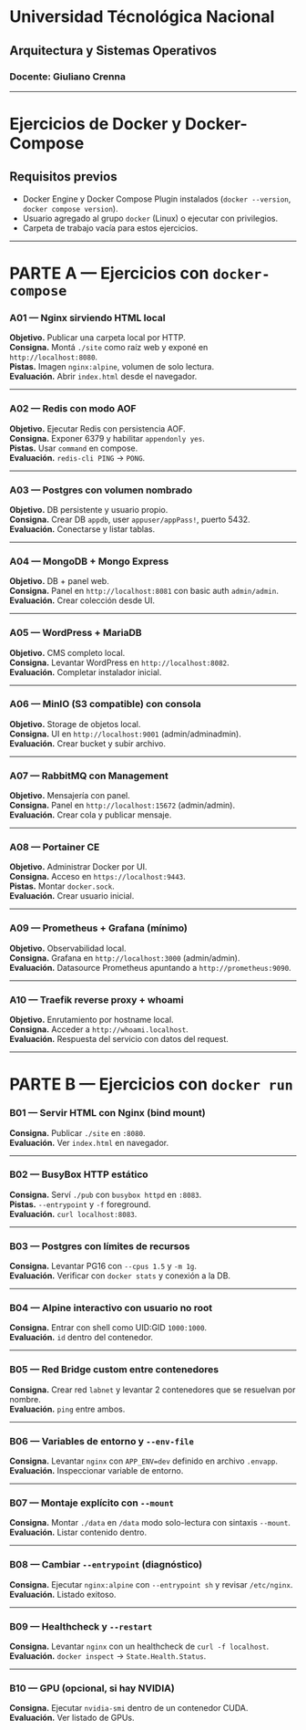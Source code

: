 # Universidad Técnológica Nacional
## Arquitectura y Sistemas Operativos
### Docente: Giuliano Crenna

---

# Ejercicios de Docker y Docker-Compose

## Requisitos previos

- Docker Engine y Docker Compose Plugin instalados (`docker --version`, `docker compose version`).
- Usuario agregado al grupo `docker` (Linux) o ejecutar con privilegios.
- Carpeta de trabajo vacía para estos ejercicios.

---

# PARTE A — Ejercicios con `docker-compose`

### A01 — Nginx sirviendo HTML local
**Objetivo.** Publicar una carpeta local por HTTP.  
**Consigna.** Montá `./site` como raíz web y exponé en `http://localhost:8080`.  
**Pistas.** Imagen `nginx:alpine`, volumen de solo lectura.  
**Evaluación.** Abrir `index.html` desde el navegador.

---

### A02 — Redis con modo AOF
**Objetivo.** Ejecutar Redis con persistencia AOF.  
**Consigna.** Exponer 6379 y habilitar `appendonly yes`.  
**Pistas.** Usar `command` en compose.  
**Evaluación.** `redis-cli PING` → `PONG`.

---

### A03 — Postgres con volumen nombrado
**Objetivo.** DB persistente y usuario propio.  
**Consigna.** Crear DB `appdb`, user `appuser/appPass!`, puerto 5432.  
**Evaluación.** Conectarse y listar tablas.

---

### A04 — MongoDB + Mongo Express
**Objetivo.** DB + panel web.  
**Consigna.** Panel en `http://localhost:8081` con basic auth `admin/admin`.  
**Evaluación.** Crear colección desde UI.

---

### A05 — WordPress + MariaDB
**Objetivo.** CMS completo local.  
**Consigna.** Levantar WordPress en `http://localhost:8082`.  
**Evaluación.** Completar instalador inicial.

---

### A06 — MinIO (S3 compatible) con consola
**Objetivo.** Storage de objetos local.  
**Consigna.** UI en `http://localhost:9001` (admin/adminadmin).  
**Evaluación.** Crear bucket y subir archivo.

---

### A07 — RabbitMQ con Management
**Objetivo.** Mensajería con panel.  
**Consigna.** Panel en `http://localhost:15672` (admin/admin).  
**Evaluación.** Crear cola y publicar mensaje.

---

### A08 — Portainer CE
**Objetivo.** Administrar Docker por UI.  
**Consigna.** Acceso en `https://localhost:9443`.  
**Pistas.** Montar `docker.sock`.  
**Evaluación.** Crear usuario inicial.

---

### A09 — Prometheus + Grafana (mínimo)
**Objetivo.** Observabilidad local.  
**Consigna.** Grafana en `http://localhost:3000` (admin/admin).  
**Evaluación.** Datasource Prometheus apuntando a `http://prometheus:9090`.

---

### A10 — Traefik reverse proxy + whoami
**Objetivo.** Enrutamiento por hostname local.  
**Consigna.** Acceder a `http://whoami.localhost`.  
**Evaluación.** Respuesta del servicio con datos del request.

---

# PARTE B — Ejercicios con `docker run`

### B01 — Servir HTML con Nginx (bind mount)
**Consigna.** Publicar `./site` en `:8080`.  
**Evaluación.** Ver `index.html` en navegador.

---

### B02 — BusyBox HTTP estático
**Consigna.** Serví `./pub` con `busybox httpd` en `:8083`.  
**Pistas.** `--entrypoint` y `-f` foreground.  
**Evaluación.** `curl localhost:8083`.

---

### B03 — Postgres con límites de recursos
**Consigna.** Levantar PG16 con `--cpus 1.5` y `-m 1g`.  
**Evaluación.** Verificar con `docker stats` y conexión a la DB.

---

### B04 — Alpine interactivo con usuario no root
**Consigna.** Entrar con shell como UID:GID `1000:1000`.  
**Evaluación.** `id` dentro del contenedor.

---

### B05 — Red Bridge custom entre contenedores
**Consigna.** Crear red `labnet` y levantar 2 contenedores que se resuelvan por nombre.  
**Evaluación.** `ping` entre ambos.

---

### B06 — Variables de entorno y `--env-file`
**Consigna.** Levantar `nginx` con `APP_ENV=dev` definido en archivo `.envapp`.  
**Evaluación.** Inspeccionar variable de entorno.

---

### B07 — Montaje explícito con `--mount`
**Consigna.** Montar `./data` en `/data` modo solo-lectura con sintaxis `--mount`.  
**Evaluación.** Listar contenido dentro.

---

### B08 — Cambiar `--entrypoint` (diagnóstico)
**Consigna.** Ejecutar `nginx:alpine` con `--entrypoint sh` y revisar `/etc/nginx`.  
**Evaluación.** Listado exitoso.

---

### B09 — Healthcheck y `--restart`
**Consigna.** Levantar `nginx` con un healthcheck de `curl -f localhost`.  
**Evaluación.** `docker inspect` → `State.Health.Status`.

---

### B10 — GPU (opcional, si hay NVIDIA)
**Consigna.** Ejecutar `nvidia-smi` dentro de un contenedor CUDA.  
**Evaluación.** Ver listado de GPUs.
